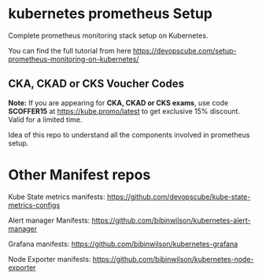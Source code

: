 # kubernetes prometheus Setup

Complete prometheus monitoring stack setup on Kubernetes.

You can find the full tutorial from here https://devopscube.com/setup-prometheus-monitoring-on-kubernetes/

## CKA, CKAD or CKS Voucher Codes

**Note:** If you are appearing for **CKA, CKAD or CKS exams**, use code **SCOFFER15** at https://kube.promo/latest to get exclusive 15% discount. Valid for a limited time.

Idea of this repo to understand all the components involved in prometheus setup.

# Other Manifest repos

Kube State metrics manifests: https://github.com/devopscube/kube-state-metrics-configs

Alert manager Manifests: https://github.com/bibinwilson/kubernetes-alert-manager

Grafana manifests: https://github.com/bibinwilson/kubernetes-grafana

Node Exporter manifests: https://github.com/bibinwilson/kubernetes-node-exporter


